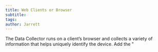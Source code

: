 ```yaml
---
title: Web Clients or Browser
subtitle:
tags:
author: Jarrett
---
```


The Data Collector runs on a client’s browser and collects a variety of information that helps uniquely
identify the device. Add the "<script>" tag to the web page where you want to trigger the Data Collection.
The variables are found in the above table. Below is sample code.

{% include alert.html style="primary" text="High Level Integration Steps" %}

<ul class="uk-list uk-list-divider">
    <li>1. Update the Content Security Policy to the header of the page.</li>
    <li>2. Add the load event to the class kaxsdc in the BODY (this may be attached to a different html
element).</li>
    <li>3. Add the Script tag with the correct Data Collection URL, Merchant ID and Session value.</li>
    <li>4. Set the ka.ClientSDK to autorun when kaxsdc class loads.</li>
</ul>

## Create the kaxsdc Class (Responsible for Triggering Data Collection)

The Client Collector SDK data collection process is triggered by the 'load' data-event. This gives the
collector the most available time to complete its work. The collection is bound to the page load event by
adding the kaxsdc class and data-event=‘load’ to an HTML element, such as the HTML body or a div.
(Code example below).

## Namespace & ka.ClientSDK Object

The Kount collector JavaScript is namespaced under the ka JavaScript object. It is required to have the
above /collect/sdk script tag into your page, which will import the Client Collector SDK. To start using
the Client Collector SDK, create a new ClientSDK object: var client = new ka.ClientSDK(); (Code example
below).

<table class="uk-table uk-table-striped">
    <thead>
        <tr>
            <th>Method</th>
            <th>Description</th>
        </tr>
    </thead>
    <tbody>
        <tr>
            <td>##autoLoadEvents()</td>
            <td>##setupCallback(config)</td>
        </tr>
        <tr>
            <td>Attaches the collection process to be automatically triggered by the page
elements load event with the className “kaxsdc.”</td>
            <td>(OPTIONAL) A client programmable callback system that allows the client to
execute custom code at certain points in the data collection process. This
method allows a merchant to add a callback function to be called at a
specified life-cycle hook. A merchant can pass a JavaScript object containing
one or more life cycle hooks with a function pointer or an anonymous
function to be executed.
List of hooks (in order of firing):
• collect-begin - Triggers when the collection starts.
• collect-end - Triggers when the collection ends.
When executed, the callback function is passed a JavaScript object containing
the following properties:
• MercSessId – The merchant provided session.
• MerchantId – The merchant Id.</td>
        </tr>
    </tbody>
</table>

+-----------------------+-------------------------------------------------------------------------------+
| Method                | Description                                                                   |
+-----------------------+-------------------------------------------------------------------------------+
| autoLoadEvets()       | Attaches the collection process to be automatically triggered by the page     |
|                       | elements load event with the className “kaxsdc.”                              |
+-----------------------+-------------------------------------------------------------------------------+
| setupCallback(config) | (OPTIONAL) A client programmable callback system that allows the client to    |
|                       | execute custom code at certain points in the data collection process. This    |
|                       | method allows a merchant to add a callback function to be called at a         |
|                       | specified life-cycle hook. A merchant can pass a JavaScript object containing |
|                       | one or more life cycle hooks with a function pointer or an anonymous          |
|                       | function to be executed.                                                      |
|                       |                                                                               |
|                       | List of hooks (in order of firing):                                           |
|                       | • collect-begin - Triggers when the collection starts.                        |
|                       | • collect-end - Triggers when the collection ends.                            |
|                       |                                                                               |
|                       |                                                                               |
|                       | When executed, the callback function is passed a JavaScript object containing |
|                       | the following properties:                                                     |
|                       | • MercSessId – The merchant provided session.                                 |
|                       | • MerchantId – The merchant Id.                                               |
+-----------------------+-------------------------------------------------------------------------------+
